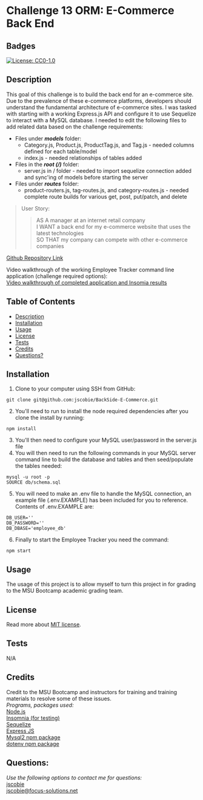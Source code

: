 # Challenge 13 ORM: E-Commerce Back End

## Badges
[![License: CC0-1.0](https://img.shields.io/badge/license-MIT-blue.svg)](https://opensource.org/licenses/MIT)

## Description

This goal of this challenge is to build the back end for an e-commerce site. Due to the prevalence of these e-commerce platforms, developers should understand the fundamental architecture of e-commerce sites. I was tasked with starting with a working Express.js API and configure it to use Sequelize to interact with a MySQL database. I needed to edit the following files to add related data based on the challenge requirements:
* Files under ***models*** folder:
    * Category.js, Product.js, ProductTag.js, and Tag.js - needed columns defined for each table/model
    * index.js - needed relationships of tables added
* Files in the ***root (/)*** folder:
    * server.js in / folder - needed to import sequelize connection added and sync'ing of models before starting the server
* Files under ***routes*** folder:
    * product-routers.js, tag-routes.js, and category-routes.js - needed complete route builds for various get, post, put/patch, and delete

> User Story:
>>AS A manager at an internet retail company<br>
>>I WANT a back end for my e-commerce website that uses the latest technologies<br>
>>SO THAT my company can compete with other e-commerce companies<br>

[Github Repository Link](https://github.com/jscobie/BackSide-E-Commerce)<br>

Video walkthrough of the working Employee Tracker command line application (challenge required options):<br>
[Video walkthrough of completed application and Insomia results](https://link_here.com)

## Table of Contents

* [Description](#description)
* [Installation](#installation)
* [Usage](#usage)
* [License](#license)
* [Tests](#tests)
* [Credits](#credits)
* [Questions?](#questions)

## Installation

1. Clone to your computer using SSH from GitHub:
```
git clone git@github.com:jscobie/BackSide-E-Commerce.git
```
2. You'll need to run to install the node required dependencies after you clone the install by running:
```
npm install
```
3. You'll then need to configure your MySQL user/password in the server.js file
4. You will then need to run the following commands in your MySQL server command line to build the database and tables and then seed/populate the tables needed:
```
mysql -u root -p
SOURCE db/schema.sql
```
5. You will need to make an .env file to handle the MySQL connection, an example file (.env.EXAMPLE) has been included for you to reference. Contents of .env.EXAMPLE are:
```
DB_USER=''
DB_PASSWORD=''
DB_DBASE='employee_db'
```
6. Finally to start the Employee Tracker you need the command:
```
npm start
```

## Usage

The usage of this project is to allow myself to turn this project in for grading to the MSU Bootcamp academic grading team.

## License
Read more about [MIT license](https://opensource.org/licenses/MIT).

## Tests

N/A

## Credits

Credit to the MSU Bootcamp and instructors for training and training materials to resolve some of these issues.<br>
*Programs, packages used:*<br>
[Node.js](https://nodejs.org/en/)<br>
[Insomnia (for testing)](https://insomnia.rest/)<br>
[Sequelize](https://sequelize.org/)<br>
[Express JS](https://expressjs.com/)<br>
[Mysql2 npm package](https://www.npmjs.com/package/mysql2)<br>
[dotenv npm package](https://www.npmjs.com/package/dotenv)

## Questions:
*Use the following options to contact me for questions:*<br>
[jscobie](https://github.com/jscobie)<br>
jscobie@focus-solutions.net